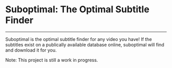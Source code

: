 
# Suboptimal: The Optimal Subtitle Finder



---

Suboptimal is the optimal subtitle finder for any video you have! If the subtitles exist on a publically available database online, suboptimal will find and download it for you.

Note: This project is still a work in progress.

